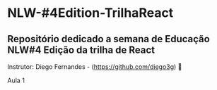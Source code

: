 # NLW-#4Edition-TrilhaReact

## Repositório dedicado a semana de Educação NLW#4 Edição da trilha de React

Instrutor: Diego Fernandes - (https://github.com/diego3g) 🚀

Aula 1 

